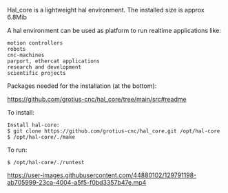 
Hal_core is a lightweight hal environment.
The installed size is approx 6.8Mib

A hal environment can be used as platform to run realtime applications like:

	motion controllers 
	robots
	cnc-machines 
	parport, ethercat applications
	research and development 
	scientific projects

Packages needed for the installation (at the bottom):

https://github.com/grotius-cnc/hal_core/tree/main/src#readme

To install:

	Install hal-core:
	$ git clone https://github.com/grotius-cnc/hal_core.git /opt/hal-core
	$ /opt/hal-core/./make
	
To run:

	$ /opt/hal-core/./runtest

https://user-images.githubusercontent.com/44880102/129791198-ab705999-23ca-4004-a5f5-f0bd3357b47e.mp4
